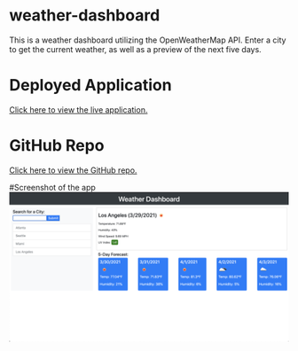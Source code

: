 # weather-dashboard
This is a weather dashboard utilizing the OpenWeatherMap API. Enter a city to get the current weather, as well as a preview of the next five days.

# Deployed Application
<a href="https://mknowlton89.github.io/weather-dashboard/">Click here to view the live application.</a>

# GitHub Repo
<a href="https://github.com/mknowlton89/weather-dashboard">Click here to view the GitHub repo.</a>

#Screenshot of the app
<img src="assets/images/Screen Shot 2021-03-29 at 8.28.00 PM.png" alt="screenshot of the weather dashboard">
